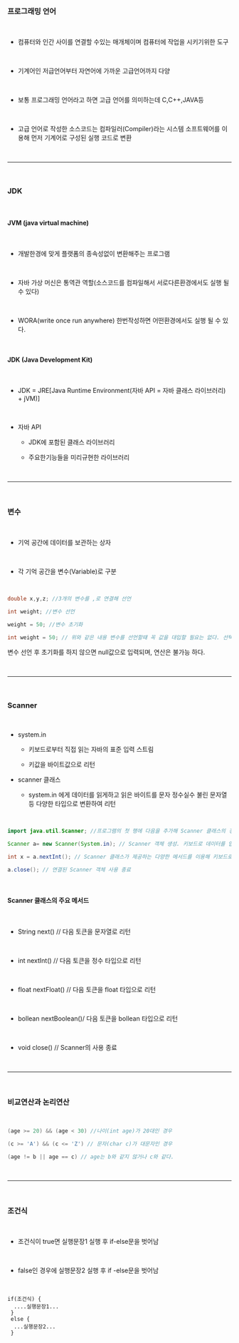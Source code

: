 

### 프로그래밍 언어
<br/>

+ 컴퓨터와 인간 사이를 연결할 수있는 매개체이며 컴퓨터에 작업을 시키기위한 도구
<br/>

+ 기계어인 저급언어부터 자연어에 가까운 고급언어까지 다양
<br/>

+ 보통 프로그래밍 언어라고 하면 고급 언어를 의미하는데 C,C++,JAVA등
<br/>

+ 고급 언어로 작성한 소스코드는 컴파일러(Compiler)라는 시스템 소프트웨어를 이용해 먼저 기계어로 구성된 실행 코드로 변환
<br/>

***

<br/>

### JDK
<br/>

#### JVM (java virtual machine)
<br/>

+ 개발한경에 맞게 플랫폼의 종속성없이 변환해주는 프로그램
<br/>

+ 자바 가상 머신은 통역관 역할(소스코드를 컴파일해서 서로다른환경에서도 실행 될 수 있다)
<br/>

+ WORA(write once run anywhere) 한번작성하면 어떤환경에서도 실행 될 수 있다.
<br/>

#### JDK (Java Development Kit)
<br/>

+ JDK = JRE[Java Runtime Environment(자바 API = 자바 클래스 라이브러리) + jVM)]
<br/>

+ 자바 API 

  + JDK에 포함된 클래스 라이브러리

  + 주요한기능들을 미리규현한 라이브러리
<br/>

***

<br/>

### 변수
<br/>

+ 기억 공간에 데이터를 보관하는 상자
<br/>

+ 각 기억 공간을 변수(Variable)로 구분
<br/>

```java
double x,y,z; //3개의 변수를 ,로 연결해 선언

int weight; //변수 선언

weight = 50; //변수 초기화

int weight = 50; // 위와 같은 내용 변수를 선언할떄 꼭 값을 대입할 필요는 없다. 선택사항
```

변수 선언 후 초기화를 하지 않으면 null값으로 입력되며, 연산은 불가능 하다.

<br/>

***

<br/>

### Scanner
<br/>

+ system.in
  
  + 키보드로부터 직접 읽는 자바의 표준 입력 스트림
  
  + 키값을 바이트값으로 리턴

+ scanner 클래스
  
  + system.in 에게 데이터를 읽게하고 읽은 바이트를 문자 정수실수 불린 문자열 등 다양한 타입으로 변환하여 리턴
<br/>

```java
import java.util.Scanner; //프로그램의 첫 행에 다음을 추가해 Scanner 클래스의 경로이름을 컴파이러에 알린다.

Scanner a= new Scanner(System.in); // Scanner 객체 생성. 키보드로 데이터를 입력 받기 위해 system.in 객체와 연결된 Scanner 객체를 생성한다.

int x = a.nextInt(); // Scanner 클래스가 제공하는 다양한 메서드를 이용해 키보드로 데이터를 입력 받는다.

a.close(); // 연결된 Scanner 객체 사용 종료
```
<br/>

#### Scanner 클래스의 주요 메서드
<br/>

+ String next() // 다음 토큰을 문자열로 리턴
<br/>

+ int nextInt() // 다음 토큰을 정수 타입으로 리턴
<br/>

+ float nextFloat() // 다음 토큰을 float 타입으로 리턴
<br/>

+ bollean nextBoolean()/ 다음 토큰을 bollean 타입으로 리턴
<br/>

+ void close() // Scanner의 사용 종료
<br/>

***

<br/>

### 비교연산과 논리연산
<br/>

```java
(age >= 20) && (age < 30) //나이(int age)가 20대인 경우
```
```java
(c >= 'A') && (c <= 'Z') // 문자(char c)가 대문자인 경우
```
```java
(age != b || age == c) // age는 b와 같지 않거나 c와 같다.
```
<br/>

***

<br/>

### 조건식
<br/>

+ 조건식이 true면 실행문장1 실행 후 if-else문을 벗어남
<br/>

+ false인 경우에 실행문장2 실행 후 if -else문을 벗어남
<br/>

```
if(조건식) {
  ....실행문장1...
 }
 else {
  ...실행문장2...
 }
```

